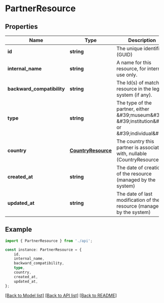 # PartnerResource


## Properties

Name | Type | Description | Notes
------------ | ------------- | ------------- | -------------
**id** | **string** | The unique identifier (GUID) | [default to undefined]
**internal_name** | **string** | A name for this resource, for internal use only. | [default to undefined]
**backward_compatibility** | **string** | The Id(s) of matching resource in the legacy system (if any). | [default to undefined]
**type** | **string** | The type of the partner, either \&#39;museum\&#39;, \&#39;institution\&#39; or \&#39;individual\&#39;. | [default to undefined]
**country** | [**CountryResource**](CountryResource.md) | The country this partner is associated with, nullable (CountryResource) | [optional] [default to undefined]
**created_at** | **string** | The date of creation of the resource (managed by the system) | [default to undefined]
**updated_at** | **string** | The date of last modification of the resource (managed by the system) | [default to undefined]

## Example

```typescript
import { PartnerResource } from './api';

const instance: PartnerResource = {
    id,
    internal_name,
    backward_compatibility,
    type,
    country,
    created_at,
    updated_at,
};
```

[[Back to Model list]](../README.md#documentation-for-models) [[Back to API list]](../README.md#documentation-for-api-endpoints) [[Back to README]](../README.md)
